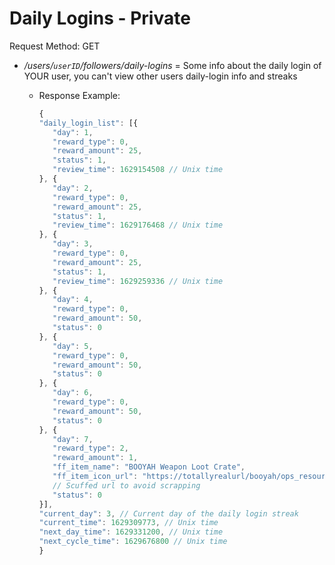 # Daily Logins - Private

Request Method: GET

* */users/`userID`/followers/daily-logins* = Some info about the daily login of YOUR user, you can't view other users daily-login info and streaks
  * Response Example:

     ```js
    {
    "daily_login_list": [{
        "day": 1,
        "reward_type": 0,
        "reward_amount": 25,
        "status": 1,
        "review_time": 1629154508 // Unix time
    }, {
        "day": 2,
        "reward_type": 0,
        "reward_amount": 25,
        "status": 1,
        "review_time": 1629176468 // Unix time
    }, {
        "day": 3,
        "reward_type": 0,
        "reward_amount": 25,
        "status": 1,
        "review_time": 1629259336 // Unix time
    }, {
        "day": 4,
        "reward_type": 0,
        "reward_amount": 50,
        "status": 0
    }, {
        "day": 5,
        "reward_type": 0,
        "reward_amount": 50,
        "status": 0
    }, {
        "day": 6,
        "reward_type": 0,
        "reward_amount": 50,
        "status": 0
    }, {
        "day": 7,
        "reward_type": 2,
        "reward_amount": 1,
        "ff_item_name": "BOOYAH Weapon Loot Crate",
        "ff_item_icon_url": "https://totallyrealurl/booyah/ops_resource/loot_item_pic/loot_crate_booyah_weapon.notapng", 
        // Scuffed url to avoid scrapping
        "status": 0
    }],
    "current_day": 3, // Current day of the daily login streak 
    "current_time": 1629309773, // Unix time
    "next_day_time": 1629331200, // Unix time
    "next_cycle_time": 1629676800 // Unix time
    } 
    ```
